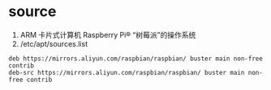 # source

1.  ARM 卡片式计算机 Raspberry Pi® “树莓派”的操作系统
2. /etc/apt/sources.list

```
deb https://mirrors.aliyun.com/raspbian/raspbian/ buster main non-free contrib
deb-src https://mirrors.aliyun.com/raspbian/raspbian/ buster main non-free contrib
```
